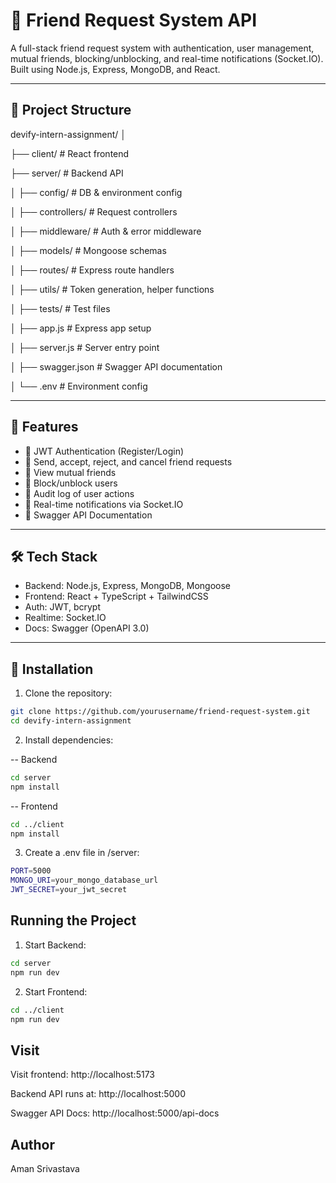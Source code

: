 # 🤝 Friend Request System API

A full-stack friend request system with authentication, user management, mutual friends, blocking/unblocking, and real-time notifications (Socket.IO). Built using Node.js, Express, MongoDB, and React.

---

## 📁 Project Structure

devify-intern-assignment/
│

├── client/ # React frontend

├── server/ # Backend API

│ ├── config/ # DB & environment config

│ ├── controllers/ # Request controllers

│ ├── middleware/ # Auth & error middleware

│ ├── models/ # Mongoose schemas

│ ├── routes/ # Express route handlers

│ ├── utils/ # Token generation, helper functions

│ ├── tests/ # Test files

│ ├── app.js # Express app setup

│ ├── server.js # Server entry point

│ ├── swagger.json # Swagger API documentation

│ └── .env # Environment config



---

## 🚀 Features

- 🔐 JWT Authentication (Register/Login)
- 👥 Send, accept, reject, and cancel friend requests
- 👬 View mutual friends
- 🔕 Block/unblock users
- 🧾 Audit log of user actions
- 🔔 Real-time notifications via Socket.IO
- 📖 Swagger API Documentation

---

## 🛠️ Tech Stack

- Backend: Node.js, Express, MongoDB, Mongoose
- Frontend: React + TypeScript + TailwindCSS
- Auth: JWT, bcrypt
- Realtime: Socket.IO
- Docs: Swagger (OpenAPI 3.0)

---

## 🔧 Installation

1. Clone the repository:

```bash
git clone https://github.com/yourusername/friend-request-system.git
cd devify-intern-assignment
```

2. Install dependencies:

-- Backend
```bash
cd server
npm install
```
-- Frontend
```bash
cd ../client
npm install
```
3. Create a .env file in /server:

```bash
PORT=5000
MONGO_URI=your_mongo_database_url
JWT_SECRET=your_jwt_secret
```

## Running the Project
1. Start Backend:
```bash
cd server
npm run dev
```
2. Start Frontend:
```bash
cd ../client
npm run dev
```
## Visit

Visit frontend: http://localhost:5173

Backend API runs at: http://localhost:5000

Swagger API Docs: http://localhost:5000/api-docs

## Author
Aman Srivastava